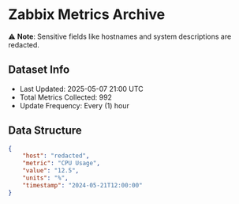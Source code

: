 # Zabbix Metrics Archive

⚠️ **Note**: Sensitive fields like hostnames and system descriptions are redacted.

## Dataset Info
- Last Updated: 2025-05-07 21:00 UTC
- Total Metrics Collected: 992
- Update Frequency: Every (1) hour

## Data Structure
```json
{
    "host": "redacted",
    "metric": "CPU Usage",
    "value": "12.5",
    "units": "%",
    "timestamp": "2024-05-21T12:00:00"
}
```
